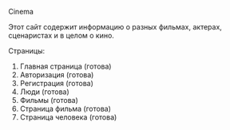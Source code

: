 Cinema

Этот сайт содержит информацию о разных фильмах, актерах, сценаристах и в целом о кино. 

Страницы:
1) Главная страница (готова)
2) Авторизация (готова)
3) Регистрация (готова)
4) Люди (готова)
5) Фильмы (готова)
6) Страница фильма (готова)
7) Страница человека (готова)
